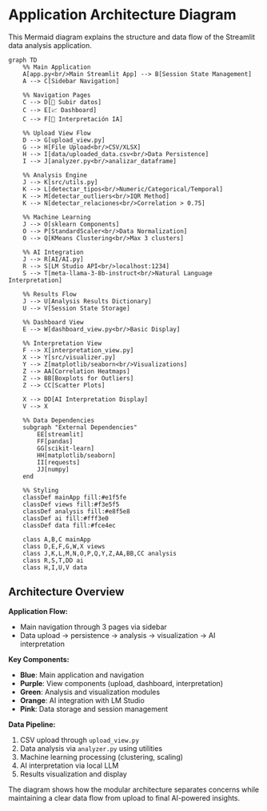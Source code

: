 # Application Architecture Diagram

This Mermaid diagram explains the structure and data flow of the Streamlit data analysis application.

```mermaid
graph TD
    %% Main Application
    A[app.py<br/>Main Streamlit App] --> B[Session State Management]
    A --> C[Sidebar Navigation]
    
    %% Navigation Pages
    C --> D[📁 Subir datos]
    C --> E[📈 Dashboard] 
    C --> F[🤖 Interpretación IA]
    
    %% Upload View Flow
    D --> G[upload_view.py]
    G --> H[File Upload<br/>CSV/XLSX]
    H --> I[data/uploaded_data.csv<br/>Data Persistence]
    I --> J[analyzer.py<br/>analizar_dataframe]
    
    %% Analysis Engine
    J --> K[src/utils.py]
    K --> L[detectar_tipos<br/>Numeric/Categorical/Temporal]
    K --> M[detectar_outliers<br/>IQR Method]
    K --> N[detectar_relaciones<br/>Correlation > 0.75]
    
    %% Machine Learning
    J --> O[sklearn Components]
    O --> P[StandardScaler<br/>Data Normalization]
    O --> Q[KMeans Clustering<br/>Max 3 clusters]
    
    %% AI Integration
    J --> R[AI/AI.py]
    R --> S[LM Studio API<br/>localhost:1234]
    S --> T[meta-llama-3-8b-instruct<br/>Natural Language Interpretation]
    
    %% Results Flow
    J --> U[Analysis Results Dictionary]
    U --> V[Session State Storage]
    
    %% Dashboard View
    E --> W[dashboard_view.py<br/>Basic Display]
    
    %% Interpretation View
    F --> X[interpretation_view.py]
    X --> Y[src/visualizer.py]
    Y --> Z[matplotlib/seaborn<br/>Visualizations]
    Z --> AA[Correlation Heatmaps]
    Z --> BB[Boxplots for Outliers]
    Z --> CC[Scatter Plots]
    
    X --> DD[AI Interpretation Display]
    V --> X
    
    %% Data Dependencies
    subgraph "External Dependencies"
        EE[streamlit]
        FF[pandas]
        GG[scikit-learn]
        HH[matplotlib/seaborn]
        II[requests]
        JJ[numpy]
    end
    
    %% Styling
    classDef mainApp fill:#e1f5fe
    classDef views fill:#f3e5f5
    classDef analysis fill:#e8f5e8
    classDef ai fill:#fff3e0
    classDef data fill:#fce4ec
    
    class A,B,C mainApp
    class D,E,F,G,W,X views
    class J,K,L,M,N,O,P,Q,Y,Z,AA,BB,CC analysis
    class R,S,T,DD ai
    class H,I,U,V data
```

## Architecture Overview

**Application Flow:**
- Main navigation through 3 pages via sidebar
- Data upload → persistence → analysis → visualization → AI interpretation

**Key Components:**
- **Blue**: Main application and navigation
- **Purple**: View components (upload, dashboard, interpretation)
- **Green**: Analysis and visualization modules
- **Orange**: AI integration with LM Studio
- **Pink**: Data storage and session management

**Data Pipeline:**
1. CSV upload through `upload_view.py`
2. Data analysis via `analyzer.py` using utilities
3. Machine learning processing (clustering, scaling)
4. AI interpretation via local LLM
5. Results visualization and display

The diagram shows how the modular architecture separates concerns while maintaining a clear data flow from upload to final AI-powered insights.